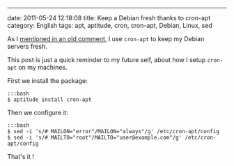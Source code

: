 ---
date: 2011-05-24 12:18:08
title: Keep a Debian fresh thanks to cron-apt
category: English
tags: apt, aptitude, cron, cron-apt, Debian, Linux, sed

As I [mentioned in an old comment](http://kevin.deldycke.com/2008/12/dpkg-apt-aptitude-commands/comment-page-1/#comment-4726), I use `cron-apt` to keep my Debian servers fresh.

This post is just a quick reminder to my future self, about how I setup `cron-apt` on my machines.

First we install the package:

    :::bash
    $ aptitude install cron-apt

Then we configure it:

    :::bash
    $ sed -i 's/# MAILON="error"/MAILON="always"/g' /etc/cron-apt/config
    $ sed -i 's/# MAILTO="root"/MAILTO="user@example.com"/g' /etc/cron-apt/config

That's it !
